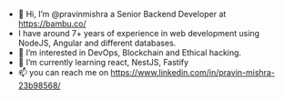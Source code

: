 - 👋 Hi, I’m @pravinmishra a Senior Backend Developer at https://bambu.co/
- I have around 7+ years of experience in web development using NodeJS, Angular and different databases.
- 👀 I’m interested in DevOps, Blockchain and Ethical hacking.
- 🌱 I’m currently learning react, NestJS, Fastify
- 📫 you can reach me on https://www.linkedin.com/in/pravin-mishra-23b98568/

<!---
pravinmishra/pravinmishra is a ✨ special ✨ repository because its `README.md` (this file) appears on your GitHub profile.
You can click the Preview link to take a look at your changes.
--->
